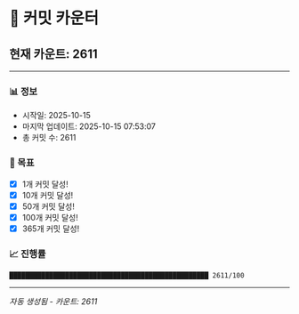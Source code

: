 # 🔢 커밋 카운터

## 현재 카운트: 2611

---

### 📊 정보
- 시작일: 2025-10-15
- 마지막 업데이트: 2025-10-15 07:53:07
- 총 커밋 수: 2611

### 🎯 목표
- [x] 1개 커밋 달성!
- [x] 10개 커밋 달성!
- [x] 50개 커밋 달성!
- [x] 100개 커밋 달성!
- [x] 365개 커밋 달성!

### 📈 진행률
```
██████████████████████████████████████████████████ 2611/100
```

---
*자동 생성됨 - 카운트: 2611*
